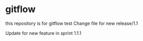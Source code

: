 # gitflow
this repository is for gitflow test
Change file for new release/1.1

Update for new feature in sprint 1.1.1